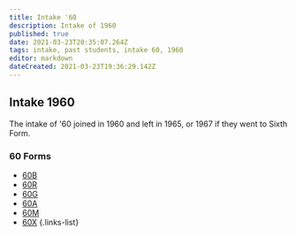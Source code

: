 ```yaml
---
title: Intake '60
description: Intake of 1960
published: true
date: 2021-03-23T20:35:07.264Z
tags: intake, past students, intake 60, 1960
editor: markdown
dateCreated: 2021-03-23T19:36:29.142Z
---
```


## Intake 1960
The intake of '60 joined in 1960 and left in 1965, or 1967 if they went to Sixth Form.

### 60 Forms
- [60B](/students/past/intake-60/b)
- [60R](/students/past/intake-60/r)
- [60G](/students/past/intake-60/g)
- [60A](/students/past/intake-60/a)
- [60M](/students/past/intake-60/m)
- [60X](/students/past/intake-60/x)
{.links-list}